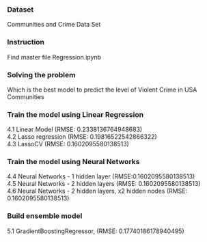 ### Dataset
Communities and Crime Data Set<br />

### Instruction
Find master file Regression.ipynb<br />

### Solving the problem
Which is the best model to predict the level of Violent Crime in USA Communities<br />

### Train the model using Linear Regression
4.1 Linear Model (RMSE: 0.2338136764948683)<br />
4.2 Lasso regression (RMSE: 0.19816522542866322)<br />
4.3 LassoCV (RMSE: 0.1602095580138513)<br />

### Train the model using Neural Networks
4.4 Neural Networks - 1 hidden layer (RMSE:0.1602095580138513)<br />
4.5 Neural Networks - 2 hidden layers (RMSE: 0.1602095580138513)<br />
4.6 Neural Networks - 2 hidden layers, x2 hidden nodes (RMSE: 0.1602095580138513)<br />

### Build ensemble model
5.1 GradientBoostingRegressor, (RMSE: 0.17740186178940495)<br />
